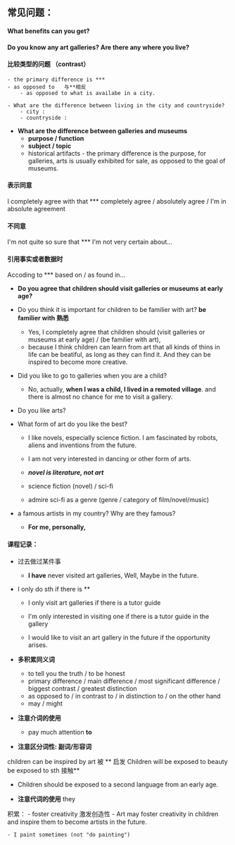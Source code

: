 ## 常见问题：

#### What benefits can you get?

#### Do you know any art galleries? Are there any where you live?

#### 比较类型的问题 （contrast）
    - the primary difference is ***
    - as opposed to   与**相反
        - as opposed to what is availabe in a city.

    - What are the difference between living in the city and countryside?
        - city :
        - countryside : 

- **What are the difference between galleries and museums**
  - **purpose / function**
  - **subject / topic**
  - historical artifacts
        - the primary difference is the purpose, for galleries, arts is usually exhibited for sale, as opposed to the goal of museums.

#### 表示同意
I completely agree with that ***
    completely agree / absolutely agree / I'm in absolute agreement

#### 不同意
I'm not quite so sure that ***
I'm not very certain about...

#### 引用事实或者数据时
Accoding to *** 
based on / as found in...

  - **Do you agree that children should visit galleries or museums at early age?**
  - Do you think it is important for children to be familier with art?
    **be familier with  熟悉**
    - Yes, I completely agree that children should   (visit galleries or museums at early age)  /   (be familier with art), 
    - because I think children can learn from art that all kinds of thins in life can be beatiful, as long as they can find it. And they can be inspired to become more creative. 

- Did you like to go to galleries when you are a child?
    - No, actually, **when I was a child, I lived in a remoted village**. and there is almost no chance for me to visit a gallery.

- Do you like arts?
- What form of art do you like the best?
    - I like novels, especially science fiction. I am fascinated by robots, aliens and inventions from the future. 
    - I am not very interested in dancing or other form of arts.

    - ***novel is literature, not art*** 
    - science fiction (novel)  / sci-fi
    - admire sci-fi as a genre (genre / category of film/novel/music)

- a famous artists in my country? Why are they famous?
    - **For me, personally,**
    


#### 课程记录：
- 过去做过某件事
  - **I have** never visited art galleries, Well, Maybe in the future.
- I only do sth if there is **
  - I only visit art galleries if there is a tutor guide
  - I'm only interested in visiting one if there is a tutor guide in the gallery

  - I would like to visit an art gallery in the future if the opportunity arises.
  
- **多积累同义词**
  - to tell you the truth  / to be honest
  - primary difference / main difference / most significant difference / biggest contrast / greatest distinction
  - as opposed to / in contrast to / in distinction to / on the other hand
  - may / might

- **注意介词的使用**
  - pay much attention **to** 
  
- **注意区分词性: 副词/形容词**


children can be inspired by art    被 ** 启发
Children will be exposed to beauty   be exposed to sth 接触**
  - Children should be exposed to a second language from an early age.

- **注意代词的使用**
   they

积累：
    - foster creativity  激发创造性
        - Art may foster creativity in children and inspire them to become artists in the future.
    
    - I paint sometimes (not "do painting")
